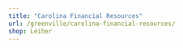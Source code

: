 ```yaml
---
title: "Carolina Financial Resources"
url: /greenville/carolina-financial-resources/
shop: Leiher
---
```

